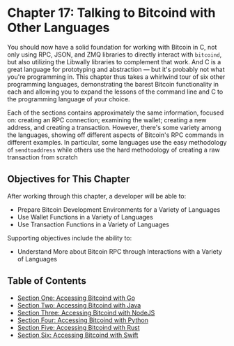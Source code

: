 # Chapter 17: Talking to Bitcoind with Other Languages

You should now have a solid foundation for working with Bitcoin in C, not only using RPC, JSON, and ZMQ libraries to directly interact with `bitcoind`, but also utilizing the Libwally libraries to complement that work. And C is a great language for prototyping and abstraction — but it's probably not what you're programming in. This chapter thus takes a whirlwind tour of six other programming languages, demonstrating the barest Bitcoin functionality in each and allowing you to expand the lessons of the command line and C to the programming language of your choice.

Each of the sections contains approximately the same information, focused on: creating an RPC connection; examining the wallet; creating a new address, and creating a transaction. However, there's some variety among the languages, showing off different aspects of Bitcoin's RPC commands in different examples. In particular, some languages use the easy methodology of `sendtoaddress` while others use the hard methodology of creating a raw transaction from scratch

## Objectives for This Chapter

After working through this chapter, a developer will be able to:

   * Prepare Bitcoin Development Environments for a Variety of Languages
   * Use Wallet Functions in a Variety of Languages
   * Use Transaction Functions in a Variety of Languages
   
Supporting objectives include the ability to:

  * Understand More about Bitcoin RPC through Interactions with a Variety of Languages
   
## Table of Contents

  * [Section One: Accessing Bitcoind with Go](17_1_Accessing_Bitcoind_with_Go.md)
  * [Section Two: Accessing Bitcoind with Java](17_2_Accessing_Bitcoind_with_Java.md)
  * [Section Three: Accessing Bitcoind with NodeJS](17_3_Accessing_Bitcoind_with_NodeJS.md)
  * [Section Four: Accessing Bitcoind with Python](17_4_Accessing_Bitcoind_with_Python.md)
  * [Section Five: Accessing Bitcoind with Rust](17_5_Accessing_Bitcoind_with_Rust.md)
  * [Section Six: Accessing Bitcoind with Swift](17_6_Accessing_Bitcoind_with_Swift.md)
